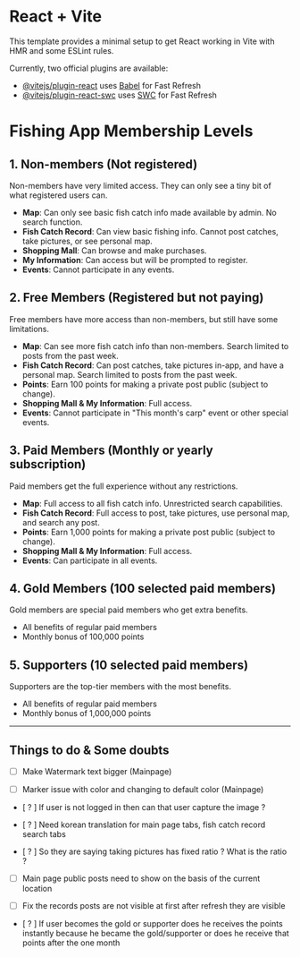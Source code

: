 # React + Vite

This template provides a minimal setup to get React working in Vite with HMR and some ESLint rules.

Currently, two official plugins are available:

- [@vitejs/plugin-react](https://github.com/vitejs/vite-plugin-react/blob/main/packages/plugin-react/README.md) uses [Babel](https://babeljs.io/) for Fast Refresh
- [@vitejs/plugin-react-swc](https://github.com/vitejs/vite-plugin-react-swc) uses [SWC](https://swc.rs/) for Fast Refresh

# Fishing App Membership Levels

## 1. Non-members (Not registered)

Non-members have very limited access. They can only see a tiny bit of what registered users can.

- **Map**: Can only see basic fish catch info made available by admin. No search function.
- **Fish Catch Record**: Can view basic fishing info. Cannot post catches, take pictures, or see personal map.
- **Shopping Mall**: Can browse and make purchases.
- **My Information**: Can access but will be prompted to register.
- **Events**: Cannot participate in any events.

## 2. Free Members (Registered but not paying)

Free members have more access than non-members, but still have some limitations.

- **Map**: Can see more fish catch info than non-members. Search limited to posts from the past week.
- **Fish Catch Record**: Can post catches, take pictures in-app, and have a personal map. Search limited to posts from the past week.
- **Points**: Earn 100 points for making a private post public (subject to change).
- **Shopping Mall & My Information**: Full access.
- **Events**: Cannot participate in "This month's carp" event or other special events.

## 3. Paid Members (Monthly or yearly subscription)

Paid members get the full experience without any restrictions.

- **Map**: Full access to all fish catch info. Unrestricted search capabilities.
- **Fish Catch Record**: Full access to post, take pictures, use personal map, and search any post.
- **Points**: Earn 1,000 points for making a private post public (subject to change).
- **Shopping Mall & My Information**: Full access.
- **Events**: Can participate in all events.

## 4. Gold Members (100 selected paid members)

Gold members are special paid members who get extra benefits.

- All benefits of regular paid members
- Monthly bonus of 100,000 points

## 5. Supporters (10 selected paid members)

Supporters are the top-tier members with the most benefits.

- All benefits of regular paid members
- Monthly bonus of 1,000,000 points

---

## Things to do & Some doubts

- [ ] Make Watermark text bigger (Mainpage)

- [ ] Marker issue with color and changing to default color (Mainpage)

- [ ? ] If user is not logged in then can that user capture the image ?

- [ ? ] Need korean translation for main page tabs, fish catch record search tabs

- [ ? ] So they are saying taking pictures has fixed ratio ? What is the ratio ?

- [ ] Main page public posts need to show on the basis of the current location

- [ ] Fix the records posts are not visible at first after refresh they are visible

- [ ? ] If user becomes the gold or supporter does he receives the points instantly because he became the gold/supporter or does he receive that points after the one month
